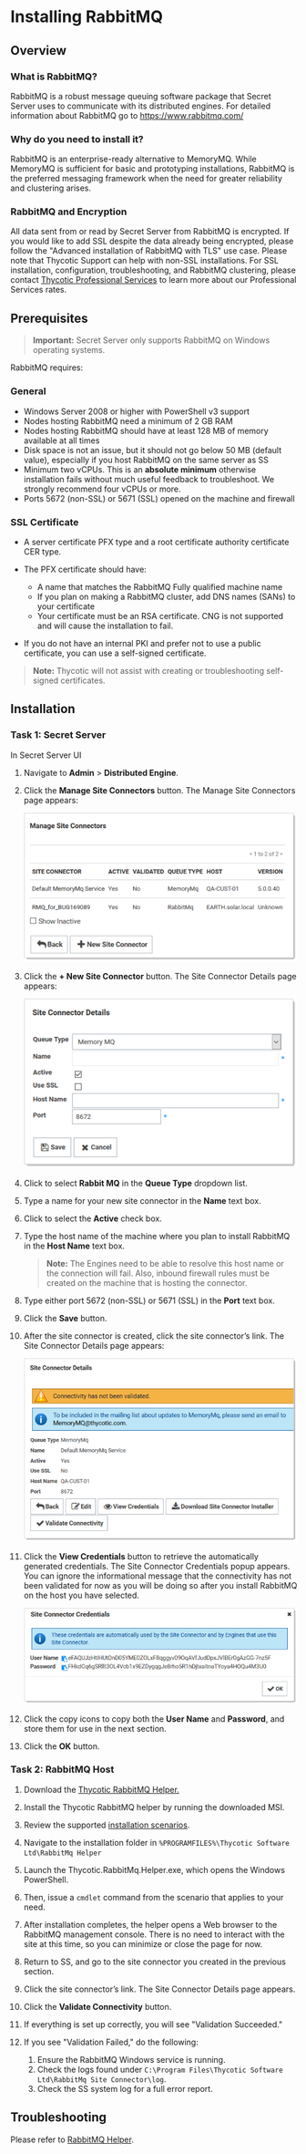 [title]: # (Installing RabbitMQ)
[tags]: # (RabbitMQ,Setup,Install)
[priority]: #	(1000)
[redirect]: # "RabbitMQ,RabbitMQSSL"

# Installing RabbitMQ

## Overview

### What is RabbitMQ?

RabbitMQ is a robust message queuing software package that Secret Server uses to communicate with its distributed engines. For detailed information about RabbitMQ go to https://www.rabbitmq.com/

### Why do you need to install it?

RabbitMQ is an enterprise-ready alternative to MemoryMQ. While MemoryMQ is sufficient for basic and prototyping installations, RabbitMQ is the preferred messaging framework when the need for greater reliability and clustering arises.

### RabbitMQ and Encryption

All data sent from or read by Secret Server from RabbitMQ is encrypted. If you would like to add SSL despite the data already being encrypted, please follow the "Advanced installation of RabbitMQ with TLS" use case. Please note that Thycotic Support can help with non-SSL installations. For SSL installation, configuration, troubleshooting, and RabbitMQ clustering, please contact [Thycotic Professional Services](https://thycotic.com/products/professional-services-training/) to learn more about our Professional Services rates.

## Prerequisites

> **Important:** Secret Server only supports RabbitMQ on Windows operating systems.

RabbitMQ requires:

### General


- Windows Server 2008 or higher with PowerShell v3 support
- Nodes hosting RabbitMQ need a minimum of 2 GB RAM
- Nodes hosting RabbitMQ should have at least 128 MB of memory available at all times
- Disk space is not an issue, but it should not go below 50 MB (default value), especially if you host RabbitMQ on the same server as SS
- Minimum two vCPUs. This is an **absolute minimum** otherwise installation fails without much useful feedback to troubleshoot. We strongly recommend four vCPUs or more.
- Ports 5672 (non-SSL) or 5671 (SSL) opened on the machine and firewall

### SSL Certificate


- A server certificate PFX type and a root certificate authority certificate CER type.
- The PFX certificate should have:

  - A name that matches the RabbitMQ Fully qualified machine name
  - If you plan on making a RabbitMQ cluster, add DNS names (SANs) to your certificate
  - Your certificate must be an RSA certificate. CNG is not supported and will cause the installation to fail.

- If you do not have an internal PKI and prefer not to use a public certificate, you can use a self-signed certificate.

> **Note:** Thycotic will not assist with creating or troubleshooting self-signed certificates.

## Installation

### Task 1: Secret Server

In Secret Server UI

1. Navigate to **Admin** > **Distributed Engine**.

1. Click the **Manage Site Connectors** button. The Manage Site Connectors page appears:

   ![image-20200602160103461](images/image-20200602160103461.png)

1. Click the **+ New Site Connector** button. The Site Connector Details page appears:

   ![image-20200602160204020](images/image-20200602160204020.png)

1. Click to select **Rabbit MQ** in the **Queue Type** dropdown list.

1. Type a name for your new site connector in the **Name** text box.

1. Click to select the **Active** check box.

1. Type the host name of the machine where you plan to install RabbitMQ in the **Host Name** text box.

   > **Note:** The Engines need to be able to resolve this host name or the connection will fail. Also, inbound firewall rules must be created on the machine that is hosting the connector.

1. Type either port 5672 (non-SSL) or 5671 (SSL) in the **Port** text box.

1. Click the **Save** button.

1. After the site connector is created, click the site connector’s link. The Site Connector Details page appears:

   ![image-20200602161342316](images/image-20200602161342316.png)

1. Click the **View Credentials** button to retrieve the automatically generated cred­­­­­entials. The Site Connector Credentials popup appears. You can ignore the informational message that the connectivity has not been validated for now as you will be doing so after you install RabbitMQ on the host you have selected.

   ![image-20200602161544818](images/image-20200602161544818.png)

1. Click the copy icons to copy both the **User Name** and **Password**, and store them for use in the next section.

1. Click the **OK** button.

### Task 2: RabbitMQ Host

1. Download the [Thycotic RabbitMQ Helper.](https://updates.thycotic.net/links.ashx?RabbitMqInstaller)

1. Install the Thycotic RabbitMQ helper by running the downloaded MSI.

1. Review the supported [installation scenarios](https://thycotic.github.io/rabbitmq-helper/installation/).

1. Navigate to the installation folder in `%PROGRAMFILES%\Thycotic Software Ltd\RabbitMq Helper`

1. Launch the Thycotic.RabbitMq.Helper.exe, which opens the Windows PowerShell.

1. Then, issue a `cmdlet` command from the scenario that applies to your need.

1. After installation completes, the helper opens a Web browser to the RabbitMQ management console. There is no need to interact with the site at this time, so you can minimize or close the page for now.

1. Return to SS, and go to the site connector you created in the previous section.

1. Click the site connector’s link. The Site Connector Details page appears.

1. Click the **Validate Connectivity** button.

1. If everything is set up correctly, you will see "Validation Succeeded."

1. If you see "Validation Failed," do the following:
   1. Ensure the RabbitMQ Windows service is running.
   1. Check the logs found under `C:\Program Files\Thycotic Software Ltd\RabbitMq Site Connector\log`.
   1. Check the SS system log for a full error report.

## Troubleshooting

Please refer to [RabbitMQ Helper](https://thycotic.github.io/rabbitmq-helper/#troubleshooting-and-maintenance).